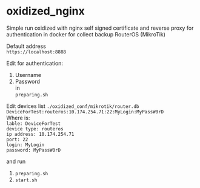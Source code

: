 # oxidized_nginx
Simple run oxidized with nginx self signed certificate and reverse proxy for authentication in docker for collect backup RouterOS (MikroTik)

Default address  
``https://localhost:8888``  

Edit for authentication:  
1) Username  
2) Password  
in  
``preparing.sh``

Edit devices list ``./oxidized_conf/mikrotik/router.db``
``DeviceForTest:routeros:10.174.254.71:22:MyLogin:MyPassW0rD``  
Where is:  
``lable: DeviceForTest``  
``device type: routeros``  
``ip address: 10.174.254.71``  
``port: 22``  
``login: MyLogin``  
``password: MyPassW0rD``  


and run  
1) ``preparing.sh``  
3) ``start.sh``  